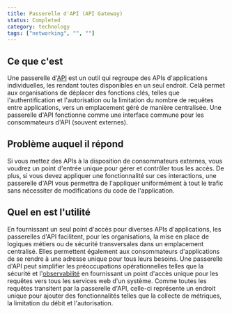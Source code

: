 ```yaml
---
title: Passerelle d'API (API Gateway)
status: Completed
category: technology
tags: ["networking", "", ""]
---
```


## Ce que c'est

Une passerelle d'[API](/application-programming-interface/) est un outil qui regroupe des APIs d'applications individuelles, les rendant toutes disponibles en un seul endroit.
Celà permet aux organisations de déplacer des fonctions clés, telles que l'authentification et l'autorisation ou la limitation du nombre de requêtes entre applications, vers un emplacement géré de manière centralisée.
Une passerelle d'API fonctionne comme une interface commune pour les consommateurs d'API (souvent externes).

## Problème auquel il répond

Si vous mettez des APIs à la disposition de consommateurs externes, vous voudrez un point d'entrée unique pour gérer et contrôler tous les accès.
De plus, si vous devez appliquer une fonctionnalité sur ces interactions, une passerelle d'API vous permettra de l'appliquer uniformément à tout le trafic sans nécessiter de modifications du code de l'application.

## Quel en est l'utilité

En fournissant un seul point d'accès pour diverses APIs d'applications, les passerelles d'API facilitent, pour les organisations, la mise en place de logiques métiers ou de sécurité transversales dans un emplacement centralisé.
Elles permettent également aux consommateurs d'applications de se rendre à une adresse unique pour tous leurs besoins.
Une passerelle d'API peut simplifier les préoccupations opérationnelles telles que la sécurité et l'[observabilité](/observability/) en fournissant un point d'accès unique pour les requêtes vers tous les services web d'un système.
Comme toutes les requêtes transitent par la passerelle d'API, celle-ci représente un endroit unique pour ajouter des fonctionnalités telles que la collecte de métriques, la limitation du débit et l'autorisation.
